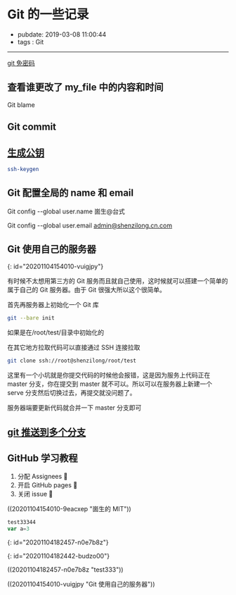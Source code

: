 # Git 的一些记录

- pubdate: 2019-03-08 11:00:44
- tags : Git

---

[git 免密码](https://todebug.com/Tips/)

## 查看谁更改了 my_file 中的内容和时间

Git blame

## Git commit

## [生成公钥](https://git-scm.com/book/zh/v1/%E6%9C%8D%E5%8A%A1%E5%99%A8%E4%B8%8A%E7%9A%84-Git-%E7%94%9F%E6%88%90-SSH-%E5%85%AC%E9%92%A5)

```bash
ssh-keygen
```

## Git 配置全局的 name 和 email

Git config --global user.name 崮生@台式

Git config --global user.email admin@shenzilong.cn.com

## Git 使用自己的服务器
{: id="20201104154010-vuigjpy"}

有时候不太想用第三方的 Git 服务而且就自己使用，这时候就可以搭建一个简单的属于自己的 Git 服务器。由于 Git 很强大所以这个很简单。

首先再服务器上初始化一个 Git 库

```bash
git --bare init
```

如果是在/root/test/目录中初始化的

在其它地方拉取代码可以直接通过 SSH 连接拉取

```bash
git clone ssh://root@shenzilong/root/test
```

这里有一个小坑就是你提交代码的时候他会报错，这是因为服务上代码正在 master 分支，你在提交到 master 就不可以。所以可以在服务器上新建一个 serve 分支然后切换过去，再提交就没问题了。

服务器端要更新代码就合并一下 master 分支即可

## [git 推送到多个分支](https://segmentfault.com/a/1190000011294144)

## GitHub 学习教程

1. 分配 Assignees 💚
2. 开启 GitHub pages 💚
3. 关闭 issue 💚

((20201104154010-9eacxep "崮生的 MIT"))

```ts
test33344
var a=3
```
{: id="20201104182457-n0e7b8z"}

{: id="20201104182442-budzo00"}

((20201104182457-n0e7b8z "test333"))

((20201104154010-vuigjpy "Git 使用自己的服务器"))
